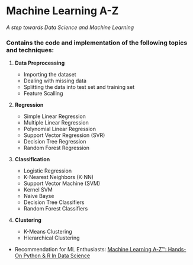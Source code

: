 # Machine Learning A-Z
*A step towards Data Science and Machine Learning*

### Contains the code and implementation of the following topics and techniques:

1. **Data Preprocessing**
	* Importing the dataset
	* Dealing with missing data
	* Splitting the data into test set and training set
	* Feature Scalling
2. **Regression**
	* Simple Linear Regression
	* Multiple Linear Regression
	* Polynomial Linear Regression
	* Support Vector Regression (SVR)
	* Decision Tree Regression
	* Random Forest Regression
	
3. **Classification**
	* Logistic Regression
	* K-Nearest Neighbors (K-NN)
	* Support Vector Machine (SVM)
	* Kernel SVM
	* Naive Bayse
	* Decision Tree Classifiers
	* Random Forest Classifiers
	
4. **Clustering**
	* K-Means Clustering
	* Hierarchical Clustering

* Recommendation for ML Enthusiasts: [Machine Learning A-Z™: Hands-On Python & R In Data Science](https://www.udemy.com/machinelearning/)

